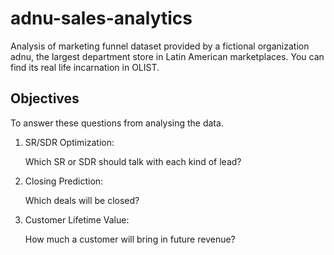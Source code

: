 # adnu-sales-analytics
Analysis of marketing funnel dataset provided by a fictional organization adnu, the largest department store in Latin American marketplaces. You can find its real life incarnation in OLIST.

## Objectives
To answer these questions from analysing the data.
1. SR/SDR Optimization:

    Which SR or SDR should talk with each kind of lead?

2. Closing Prediction:

    Which deals will be closed?

3. Customer Lifetime Value:

    How much a customer will bring in future revenue?
